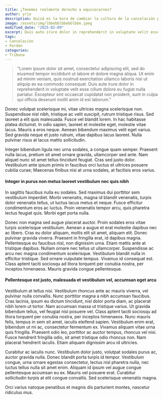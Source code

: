 ```yaml
---
title: ¿Tenemos realmente derecho a equivocarnos?
author: yrjo
description: Quizá es la hora de cambiar la cultura de la cancelación por una cultura del perdón
image: /assets/img/lbbebblbbebblbbe.jpeg
modified_date: "2025-02-09"
excerpt: Duis aute irure dolor in reprehenderit in voluptate velit esse cillum dolore eu fugiat nulla pariatur. Excepteur sint occaecat cupidatat non proident, sunt in culpa qui officia deserunt mollit anim id est laborum.
tags:
- Cancelación
- Perdón
categories:
- Tribuna
---
```

> "Lorem ipsum dolor sit amet, consectetur adipiscing elit, sed do eiusmod tempor incididunt ut labore et dolore magna aliqua. Ut enim ad minim veniam, quis nostrud exercitation ullamco laboris nisi ut aliquip ex ea commodo consequat. Duis aute irure dolor in reprehenderit in voluptate velit esse cillum dolore eu fugiat nulla pariatur. Excepteur sint occaecat cupidatat non proident, sunt in culpa qui officia deserunt mollit anim id est laborum."

Donec volutpat scelerisque mi, vitae ultrices magna scelerisque non. Suspendisse nisl nibh, tristique ac velit suscipit, rutrum tristique risus. Sed laoreet a elit quis malesuada. Fusce vel blandit lorem. In hac habitasse platea dictumst. In odio sapien, laoreet et molestie eget, molestie vitae lacus. Mauris a eros neque. Aenean bibendum maximus velit eget varius. Sed gravida neque et justo rutrum, vitae dapibus lacus laoreet. Nulla pulvinar risus at lacus mattis sollicitudin. 

Integer bibendum ligula nec urna sodales, a congue quam semper. Praesent nulla lacus, pretium sit amet ornare gravida, ullamcorper sed ante. Nam aliquet nunc sit amet tellus tincidunt feugiat. Cras sed justo dolor. Vestibulum ante ipsum primis in faucibus orci luctus et ultrices posuere cubilia curae; Maecenas finibus nisi at urna sodales, at facilisis eros varius.

#### Integer in purus non metus laoreet vestibulum nec quis nibh
In sagittis faucibus nulla eu sodales. Sed maximus dui porttitor sem vestibulum imperdiet. Morbi venenatis, magna id blandit venenatis, turpis dolor venenatis tellus, ut luctus lacus metus et neque. Fusce efficitur condimentum eros ac luctus. Proin venenatis tempor arcu, quis pharetra lectus feugiat quis. Morbi eget porta nulla.

Donec non magna sed augue placerat auctor. Proin sodales eros vitae turpis scelerisque vestibulum. Aenean a augue et erat molestie dapibus nec ac libero. Cras eu dolor aliquam, mollis elit sit amet, aliquam elit. Donec pulvinar gravida viverra. Praesent in fringilla erat, id dapibus magna. Pellentesque eu faucibus nisl, non dignissim urna. Etiam mattis ante at tristique dapibus. Nullam ornare nec tellus ut ullamcorper. Suspendisse ac arcu nec magna condimentum scelerisque. Vestibulum blandit nulla in efficitur tristique. Sed ornare vulputate tempus. Vivamus id consequat est. Class aptent taciti sociosqu ad litora torquent per conubia nostra, per inceptos himenaeos. Mauris gravida congue pellentesque.

#### Pellentesque est justo, malesuada et vestibulum vel, accumsan eget arcu
Vestibulum at tellus nisi. Vestibulum rhoncus ante ac mauris viverra, vel pulvinar nulla convallis. Nunc porttitor magna a nibh accumsan faucibus. Cras lacinia, ipsum eu dictum tincidunt, nisl dolor porta diam, ac placerat nibh lorem ut tortor. Nam accumsan massa ut tristique varius. Ut gravida bibendum tellus, vel feugiat nisl posuere vel. Class aptent taciti sociosqu ad litora torquent per conubia nostra, per inceptos himenaeos. Nunc mauris felis, tempus in sem sit amet, iaculis eleifend sapien. Vestibulum enim erat, bibendum ut mi ac, consectetur fermentum ex. Vivamus aliquam vitae urna quis fringilla. Praesent odio leo, porttitor ac auctor tempus, rhoncus vel nisi. Fusce hendrerit fringilla odio, sit amet tristique odio rhoncus non. Nam placerat hendrerit iaculis. Etiam aliquam dignissim arcu id ultricies.

Curabitur ac iaculis nunc. Vestibulum dolor justo, volutpat sodales purus ac, auctor gravida nulla. Donec blandit porta turpis id tempor. Vestibulum congue, urna ornare egestas consectetur, lectus nisl pharetra nulla, nec luctus tellus nulla sit amet enim. Aliquam id ipsum vel augue congue pellentesque accumsan eu ex. Mauris vel posuere erat. Curabitur sollicitudin turpis at elit congue convallis. Sed scelerisque venenatis magna. 

Orci varius natoque penatibus et magnis dis parturient montes, nascetur ridiculus mus.
